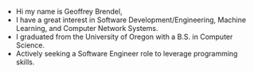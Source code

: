 - Hi my name is Geoffrey Brendel,
- I have a great interest in Software Development/Engineering, Machine Learning, and Computer Network Systems.
- I graduated from the University of Oregon with a B.S. in Computer Science.
- Actively seeking a Software Engineer role to leverage programming skills.



<!---
ghostfli/ghostfli is a ✨ special ✨ repository because its `README.md` (this file) appears on your GitHub profile.
You can click the Preview link to take a look at your changes.
--->
